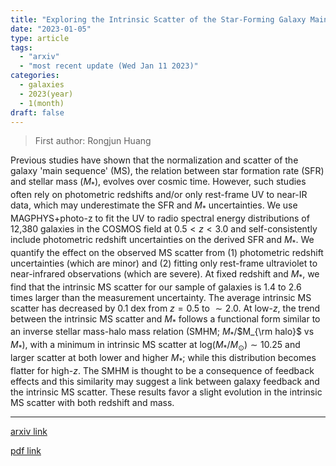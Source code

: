 ```yaml
---
title: "Exploring the Intrinsic Scatter of the Star-Forming Galaxy Main Sequence at redshift 0.5 to 3.0"
date: "2023-01-05"
type: article
tags:
  - "arxiv"
  - "most recent update (Wed Jan 11 2023)"
categories:
  - galaxies
  - 2023(year)
  - 1(month)
draft: false
---
```


> First author: Rongjun Huang

 Previous studies have shown that the normalization and scatter of the galaxy
'main sequence' (MS), the relation between star formation rate (SFR) and
stellar mass ($M_*$), evolves over cosmic time. However, such studies often
rely on photometric redshifts and/or only rest-frame UV to near-IR data, which
may underestimate the SFR and $M_*$ uncertainties. We use MAGPHYS+photo-z to
fit the UV to radio spectral energy distributions of 12,380 galaxies in the
COSMOS field at $0.5<z<3.0$ and self-consistently include photometric redshift
uncertainties on the derived SFR and $M_*$. We quantify the effect on the
observed MS scatter from (1) photometric redshift uncertainties (which are
minor) and (2) fitting only rest-frame ultraviolet to near-infrared
observations (which are severe). At fixed redshift and $M_*$, we find that the
intrinsic MS scatter for our sample of galaxies is 1.4 to 2.6 times larger than
the measurement uncertainty. The average intrinsic MS scatter has decreased by
0.1 dex from $z=0.5$ to $\sim2.0$. At low-$z$, the trend between the intrinsic
MS scatter and $M_*$ follows a functional form similar to an inverse stellar
mass-halo mass relation (SMHM; $M_*$/$M_{\rm halo}$ vs $M_*$), with a minimum
in intrinsic MS scatter at log($M_*/M_{\odot})\sim10.25$ and larger scatter at
both lower and higher $M_*$; while this distribution becomes flatter for
high-$z$. The SMHM is thought to be a consequence of feedback effects and this
similarity may suggest a link between galaxy feedback and the intrinsic MS
scatter. These results favor a slight evolution in the intrinsic MS scatter
with both redshift and mass.

---
[arxiv link](http://arxiv.org/abs/2301.01995v2)

[pdf link](http://arxiv.org/pdf/2301.01995v2)